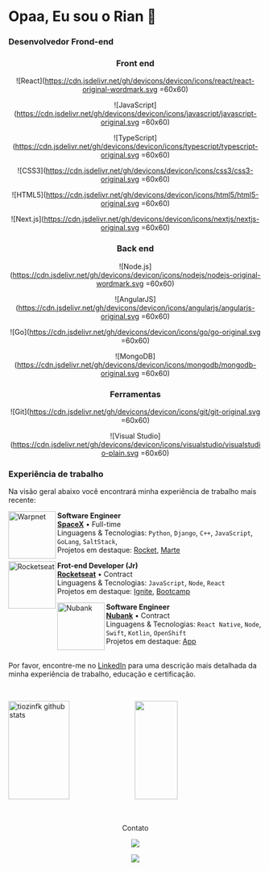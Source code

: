 # Opaa, Eu sou o Rian 👋

### Desenvolvedor Frond-end

<div align="center">
    
### Front end 
    
![React](https://cdn.jsdelivr.net/gh/devicons/devicon/icons/react/react-original-wordmark.svg =60x60)
     
![JavaScript](https://cdn.jsdelivr.net/gh/devicons/devicon/icons/javascript/javascript-original.svg =60x60)
    
![TypeScript](https://cdn.jsdelivr.net/gh/devicons/devicon/icons/typescript/typescript-original.svg =60x60)
    
![CSS3](https://cdn.jsdelivr.net/gh/devicons/devicon/icons/css3/css3-original.svg =60x60)

![HTML5](https://cdn.jsdelivr.net/gh/devicons/devicon/icons/html5/html5-original.svg =60x60)     

![Next.js](https://cdn.jsdelivr.net/gh/devicons/devicon/icons/nextjs/nextjs-original.svg =60x60)

</div>

<div align="center">
    
### Back end 

![Node.js](https://cdn.jsdelivr.net/gh/devicons/devicon/icons/nodejs/nodejs-original-wordmark.svg =60x60) 
     
![AngularJS](https://cdn.jsdelivr.net/gh/devicons/devicon/icons/angularjs/angularjs-original.svg =60x60)
    
![Go](https://cdn.jsdelivr.net/gh/devicons/devicon/icons/go/go-original.svg =60x60)
    
![MongoDB](https://cdn.jsdelivr.net/gh/devicons/devicon/icons/mongodb/mongodb-original.svg =60x60)
    
</div>

<div align='center'>
    
### Ferramentas
    
![Git](https://cdn.jsdelivr.net/gh/devicons/devicon/icons/git/git-original.svg =60x60)
    
![Visual Studio](https://cdn.jsdelivr.net/gh/devicons/devicon/icons/visualstudio/visualstudio-plain.svg =60x60)

</div>
 
  ### Experiência de trabalho

Na visão geral abaixo você encontrará minha experiência de trabalho mais recente:

[<img align="left" height="94px" width="94px" alt="Warpnet" src="https://www.spacex.com/static/images/share.jpg"/>](https://www.spacex.com/)

**Software Engineer** \
[**SpaceX**](https://www.spacex.com/) • Full-time \
Linguagens & Tecnologias: `Python`, `Django`, `C++`, `JavaScript`, `GoLang`, `SaltStack`,\
Projetos em destaque: [Rocket](https://www.spacex.com/), [Marte](<https://pt.wikipedia.org/wiki/Marte_(planeta)>)
<br/>

[<img align="left" height="94px" width="94px" alt="Rocketseat" src="https://yt3.ggpht.com/ytc/AKedOLQkXnYChXAHOeBQLzwhk1_BHYgUXs6ITQOakoeNoQ=s900-c-k-c0x00ffffff-no-rj"/>](https://rocketseat.com.br/)

**Frot-end Developer (Jr)** \
[**Rocketseat**](https://rocketseat.com.br/) • Contract \
Linguagens & Tecnologias: `JavaScript`, `Node`, `React`\
Projetos em destaque: [Ignite](), [Bootcamp]()
<br/>

[<img align="left" height="94px" width="94px" alt="Nubank" src="https://nubank.com.br/images/nu-icon.png?v=2"/>](https://nubank.com.br/)

**Software Engineer** \
[**Nubank**](https://nubank.com.br/) • Contract \
Linguagens & Tecnologias: `React Native`, `Node`, `Swift`, `Kotlin`, `OpenShift` \
Projetos em destaque: [App](https://nubank.com.br/)
<br/>
<br/>

Por favor, encontre-me no [LinkedIn](https://www.linkedin.com/in/put-here-your-username/) para uma descrição mais detalhada da minha experiência de trabalho, educação e certificação.

   &nbsp;
   &nbsp;
   &nbsp;
   &nbsp;
   &nbsp;
   &nbsp;
   &nbsp;
   &nbsp;
   &nbsp;
   &nbsp;

 
 <div>
 <img width="49%" height="195px" src="https://github-readme-stats.vercel.app/api?username=tiozinfk&show_icons=true&count_private=true&hide_border=true&title_color=ff91a4&icon_color=ff91a4&text_color=c9d1d9&bg_color=0d1117" alt="tiozinfk github stats" /> 
  <img width="41%" height="195px" src="https://github-readme-stats.vercel.app/api/top-langs/?username=tiozinfk&layout=compact&hide_border=true&title_color=ff91a4&text_color=ff91a4&bg_color=0d1117" />
</div>
  
   &nbsp;
   &nbsp;
   &nbsp;
   &nbsp;
   &nbsp;
   &nbsp;
   &nbsp;



<div align="center">
  
  Contato
  
<a href="https://www.linkedin.com/in/rian-moraes" target="_blank"><img src="https://img.shields.io/badge/-LinkedIn-%230077B5?style=for-the-badge&logo=linkedin&logoColor=white" target="_blank"></a>   
  
 <a href = "mailto:rianherminio2002@gmail.com"><img src="https://img.shields.io/badge/Gmail-D14836?style=for-the-badge&logo=gmail&logoColor=white" target="_blank"></a>
  
    
  
  <div/>



